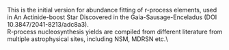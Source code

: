 This is the initial version for abundance fitting of r-process elements, used in An Actinide-boost Star Discovered in the Gaia-Sausage-Enceladus (DOI 10.3847/2041-8213/adc8a3).\
R-process nucleosynthesis yields are compiled from different literature from multiple astrophysical sites, including NSM, MDRSN etc.\
